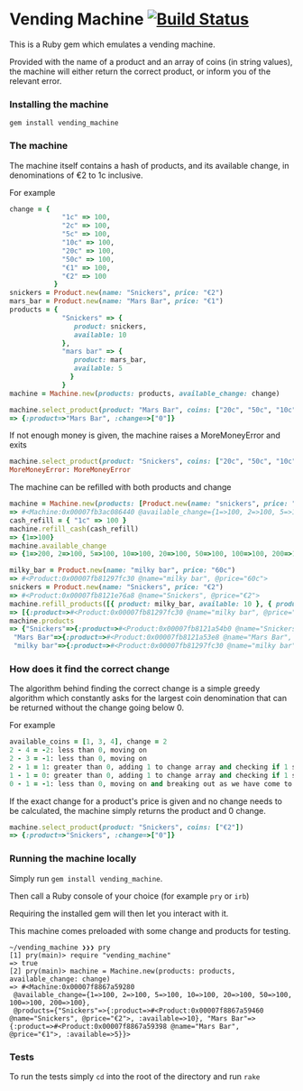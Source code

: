 # Vending Machine [![Build Status](https://travis-ci.org/jonnyom/vending_machine.svg?branch=master)](https://travis-ci.org/jonnyom/vending_machine)
This is a Ruby gem which emulates a vending machine.

Provided with the name of a product and an array of coins (in string values), 
the machine will either return the correct product, 
or inform you of the relevant error.

### Installing the machine
```
gem install vending_machine
```

### The machine
The machine itself contains a hash of products, and its available change,
in denominations of €2 to 1c inclusive.

For example
```ruby
change = {
             "1c" => 100,
             "2c" => 100,
             "5c" => 100,
             "10c" => 100,
             "20c" => 100,
             "50c" => 100,
             "€1" => 100,
             "€2" => 100
           }
snickers = Product.new(name: "Snickers", price: "€2")
mars_bar = Product.new(name: "Mars Bar", price: "€1")
products = {
             "Snickers" => {
                product: snickers,
                available: 10
             },
             "mars bar" => {
                product: mars_bar,
                available: 5
               }
             }
machine = Machine.new(products: products, available_change: change)

machine.select_product(product: "Mars Bar", coins: ["20c", "50c", "10c", "20c"])
=> {:product=>"Mars Bar", :change=>["0"]}
```

If not enough money is given, the machine raises a MoreMoneyError and exits

```ruby
machine.select_product(product: "Snickers", coins: ["20c", "50c", "10c", "20c"])
MoreMoneyError: MoreMoneyError
```

The machine can be refilled with both products and change
```ruby
machine = Machine.new(products: [Product.new(name: "snickers", price: "€2")], available_change: available_change)
=> #<Machine:0x00007fb3ac086440 @available_change={1=>100, 2=>100, 5=>100, 10=>100, 20=>100, 50=>100, 100=>100, 200=>100}, @products=[#<Product:0x00007fb3ac0864e0 @name="snickers", @price="€2">]>
cash_refill = { "1c" => 100 }
machine.refill_cash(cash_refill)
=> {1=>100}
machine.available_change
=> {1=>200, 2=>100, 5=>100, 10=>100, 20=>100, 50=>100, 100=>100, 200=>100}

milky_bar = Product.new(name: "milky bar", price: "60c")
=> #<Product:0x00007fb81297fc30 @name="milky bar", @price="60c">
snickers = Product.new(name: "Snickers", price: "€2")
=> #<Product:0x00007fb8121e76a8 @name="Snickers", @price="€2">
machine.refill_products([{ product: milky_bar, available: 10 }, { product: snickers, available: 15 }])
=> [{:product=>#<Product:0x00007fb81297fc30 @name="milky bar", @price="60c">, :available=>10}, {:product=>#<Product:0x00007fb8121e76a8 @name="Snickers", @price="€2">, :available=>15}]
machine.products
=> {"Snickers"=>{:product=>#<Product:0x00007fb8121a54b0 @name="Snickers", @price="€2">, :available=>25},
 "Mars Bar"=>{:product=>#<Product:0x00007fb8121a53e8 @name="Mars Bar", @price="€1">, :available=>5},
 "milky bar"=>{:product=>#<Product:0x00007fb81297fc30 @name="milky bar", @price="60c">, :available=>20}}
```

### How does it find the correct change
The algorithm behind finding the correct change is a simple greedy algorithm which 
constantly asks for the largest coin denomination that can be returned without
the change going below 0.

For example
```ruby
available_coins = [1, 3, 4], change = 2
2 - 4 = -2: less than 0, moving on
2 - 3 = -1: less than 0, moving on
2 - 1 = 1: greater than 0, adding 1 to change array and checking if 1 still works with new change of 1
1 - 1 = 0: greater than 0, adding 1 to change array and checking if 1 still works with new change of 0
0 - 1 = -1: less than 0, moving on and breaking out as we have come to the end of the array
```

If the exact change for a product's price is given and no change needs to be calculated,
the machine simply returns the product and 0 change.

```ruby
machine.select_product(product: "Snickers", coins: ["€2"])
=> {:product=>"Snickers", :change=>["0"]}
```

### Running the machine locally
Simply run `gem install vending_machine`.

Then call a Ruby console of your choice (for example `pry` or `irb`)

Requiring the installed gem will then let you interact with it. 

This machine comes preloaded with some change and products for testing.


```
~/vending_machine ❯❯❯ pry                                                                                                                                                                                                    
[1] pry(main)> require "vending_machine"
=> true
[2] pry(main)> machine = Machine.new(products: products, available_change: change)
=> #<Machine:0x00007f8867a59280
 @available_change={1=>100, 2=>100, 5=>100, 10=>100, 20=>100, 50=>100, 100=>100, 200=>100},
 @products={"Snickers"=>{:product=>#<Product:0x00007f8867a59460 @name="Snickers", @price="€2">, :available=>10}, "Mars Bar"=>{:product=>#<Product:0x00007f8867a59398 @name="Mars Bar", @price="€1">, :available=>5}}>
```

### Tests
To run the tests simply `cd` into the root of the directory and run `rake`
